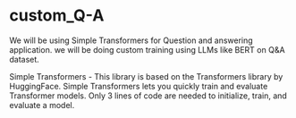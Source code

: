 # custom_Q-A

We will be using Simple Transformers for Question and answering application. we will be doing custom training using LLMs like BERT on Q&A dataset. 

Simple Transformers - This library is based on the Transformers library by HuggingFace. Simple Transformers lets you quickly train and evaluate Transformer models. Only 3 lines of code are needed to initialize, train, and evaluate a model.
